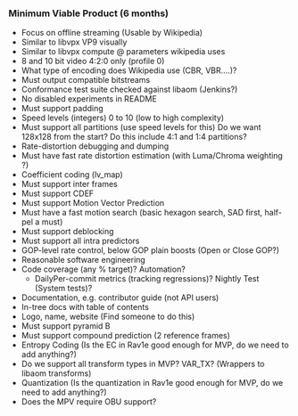 ### Minimum Viable Product (6 months)
  * Focus on offline streaming (Usable by Wikipedia)
  * Similar to libvpx VP9 visually
  * Similar to libvpx compute @ parameters wikipedia uses
  * 8 and 10 bit video 4:2:0 only (profile 0)
  * What type of encoding does Wikipedia use (CBR, VBR....)?
  * Must output compatible bitstreams
  * Conformance test suite checked against libaom (Jenkins?)
  * No disabled experiments in README
  * Must support padding
  * Speed levels (integers) 0 to 10 (low to high complexity)
  * Must support all partitions (use speed levels for this) Do we want 128x128 from the start? Do this include 4:1 and 1:4 partitions?
  * Rate-distortion debugging and dumping
  * Must have fast rate distortion estimation (with Luma/Chroma weighting ?)
  * Coefficient coding (lv_map)
  * Must support inter frames
  * Must support CDEF
  * Must support Motion Vector Prediction
  * Must have a fast motion search (basic hexagon search, SAD first, half-pel a must)
  * Must support deblocking
  * Must support all intra predictors
  * GOP-level rate control, below GOP plain boosts (Open or Close GOP?)
  * Reasonable software engineering
  * Code coverage (any % target)?
  Automation?
    * DailyPer-commit metrics (tracking regressions)? Nightly Test (System tests)?
  * Documentation, e.g. contributor guide (not API users)
  * In-tree docs with table of contents
  * Logo, name, website (Find someone to do this)
  * Must support pyramid B
  * Must support compound prediction (2 reference frames)
  * Entropy Coding (Is the EC in Rav1e good enough for MVP, do we need to add anything?)
  * Do we support all transform types in MVP? VAR_TX? (Wrappers to libaom transforms)
  * Quantization (Is the quantization in Rav1e good enough for MVP, do we need to add anything?)
  * Does the MPV require OBU support?